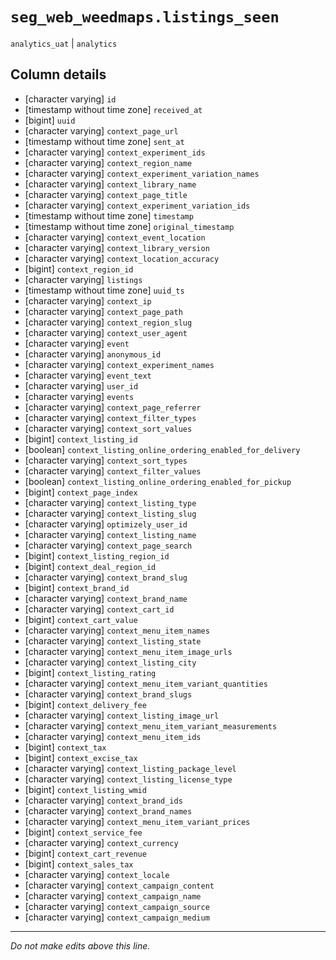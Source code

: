 # `seg_web_weedmaps.listings_seen`
`analytics_uat` | `analytics`

## Column details
* [character varying] `id`
* [timestamp without time zone] `received_at`
* [bigint]    `uuid`
* [character varying] `context_page_url`
* [timestamp without time zone] `sent_at`
* [character varying] `context_experiment_ids`
* [character varying] `context_region_name`
* [character varying] `context_experiment_variation_names`
* [character varying] `context_library_name`
* [character varying] `context_page_title`
* [character varying] `context_experiment_variation_ids`
* [timestamp without time zone] `timestamp`
* [timestamp without time zone] `original_timestamp`
* [character varying] `context_event_location`
* [character varying] `context_library_version`
* [character varying] `context_location_accuracy`
* [bigint]    `context_region_id`
* [character varying] `listings`
* [timestamp without time zone] `uuid_ts`
* [character varying] `context_ip`
* [character varying] `context_page_path`
* [character varying] `context_region_slug`
* [character varying] `context_user_agent`
* [character varying] `event`
* [character varying] `anonymous_id`
* [character varying] `context_experiment_names`
* [character varying] `event_text`
* [character varying] `user_id`
* [character varying] `events`
* [character varying] `context_page_referrer`
* [character varying] `context_filter_types`
* [character varying] `context_sort_values`
* [bigint]    `context_listing_id`
* [boolean]   `context_listing_online_ordering_enabled_for_delivery`
* [character varying] `context_sort_types`
* [character varying] `context_filter_values`
* [boolean]   `context_listing_online_ordering_enabled_for_pickup`
* [bigint]    `context_page_index`
* [character varying] `context_listing_type`
* [character varying] `context_listing_slug`
* [character varying] `optimizely_user_id`
* [character varying] `context_listing_name`
* [character varying] `context_page_search`
* [bigint]    `context_listing_region_id`
* [bigint]    `context_deal_region_id`
* [character varying] `context_brand_slug`
* [bigint]    `context_brand_id`
* [character varying] `context_brand_name`
* [character varying] `context_cart_id`
* [bigint]    `context_cart_value`
* [character varying] `context_menu_item_names`
* [character varying] `context_listing_state`
* [character varying] `context_menu_item_image_urls`
* [character varying] `context_listing_city`
* [bigint]    `context_listing_rating`
* [character varying] `context_menu_item_variant_quantities`
* [character varying] `context_brand_slugs`
* [bigint]    `context_delivery_fee`
* [character varying] `context_listing_image_url`
* [character varying] `context_menu_item_variant_measurements`
* [character varying] `context_menu_item_ids`
* [bigint]    `context_tax`
* [bigint]    `context_excise_tax`
* [character varying] `context_listing_package_level`
* [character varying] `context_listing_license_type`
* [bigint]    `context_listing_wmid`
* [character varying] `context_brand_ids`
* [character varying] `context_brand_names`
* [character varying] `context_menu_item_variant_prices`
* [bigint]    `context_service_fee`
* [character varying] `context_currency`
* [bigint]    `context_cart_revenue`
* [bigint]    `context_sales_tax`
* [character varying] `context_locale`
* [character varying] `context_campaign_content`
* [character varying] `context_campaign_name`
* [character varying] `context_campaign_source`
* [character varying] `context_campaign_medium`

-------------------------------------------------------------------------------
*Do not make edits above this line.*

